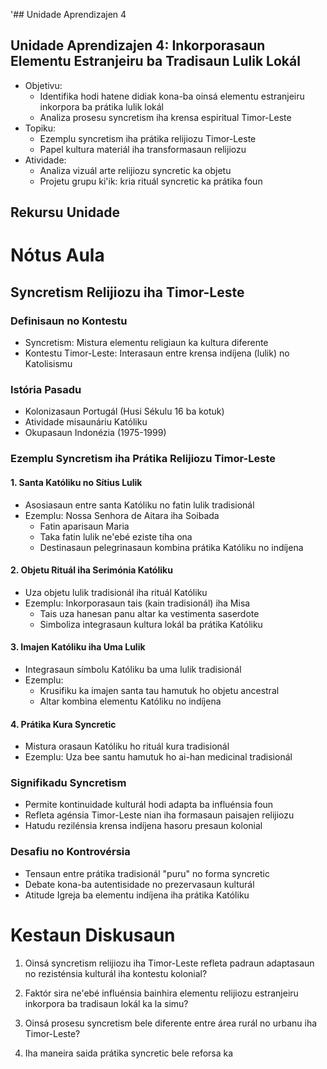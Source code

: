 '## Unidade Aprendizajen 4

## Unidade Aprendizajen 4: Inkorporasaun Elementu Estranjeiru ba Tradisaun Lulik Lokál
- Objetivu:
  * Identifika hodi hatene didiak kona-ba oinsá elementu estranjeiru inkorpora ba prátika lulik lokál
  * Analiza prosesu syncretism iha krensa espiritual Timor-Leste
- Topiku:
  * Ezemplu syncretism iha prátika relijiozu Timor-Leste
  * Papel kultura materiál iha transformasaun relijiozu
- Atividade:
  * Analiza vizuál arte relijiozu syncretic ka objetu
  * Projetu grupu ki'ik: kria rituál syncretic ka prátika foun

## Rekursu Unidade

# Nótus Aula

## Syncretism Relijiozu iha Timor-Leste

### Definisaun no Kontestu
- Syncretism: Mistura elementu religiaun ka kultura diferente
- Kontestu Timor-Leste: Interasaun entre krensa indíjena (lulik) no Katolisismu

### Istória Pasadu
- Kolonizasaun Portugál (Husi Sékulu 16 ba kotuk)
- Atividade misaunáriu Katóliku
- Okupasaun Indonézia (1975-1999)

### Ezemplu Syncretism iha Prátika Relijiozu Timor-Leste

#### 1. Santa Katóliku no Sítius Lulik
- Asosiasaun entre santa Katóliku no fatin lulik tradisionál
- Ezemplu: Nossa Senhora de Aitara iha Soibada
  * Fatin aparisaun Maria
  * Taka fatin lulik ne'ebé eziste tiha ona
  * Destinasaun pelegrinasaun kombina prátika Katóliku no indíjena

#### 2. Objetu Rituál iha Serimónia Katóliku
- Uza objetu lulik tradisionál iha rituál Katóliku
- Ezemplu: Inkorporasaun tais (kain tradisionál) iha Misa
  * Tais uza hanesan panu altar ka vestimenta saserdote
  * Simboliza integrasaun kultura lokál ba prátika Katóliku

#### 3. Imajen Katóliku iha Uma Lulik
- Integrasaun símbolu Katóliku ba uma lulik tradisionál
- Ezemplu:
  * Krusifiku ka imajen santa tau hamutuk ho objetu ancestral
  * Altar kombina elementu Katóliku no indíjena

#### 4. Prátika Kura Syncretic
- Mistura orasaun Katóliku ho rituál kura tradisionál
- Ezemplu: Uza bee santu hamutuk ho ai-han medicinal tradisionál

### Signifikadu Syncretism
- Permite kontinuidade kulturál hodi adapta ba influénsia foun
- Refleta agénsia Timor-Leste nian iha formasaun paisajen relijiozu
- Hatudu rezilénsia krensa indíjena hasoru presaun kolonial

### Desafiu no Kontrovérsia
- Tensaun entre prátika tradisionál "puru" no forma syncretic
- Debate kona-ba autentisidade no prezervasaun kulturál
- Atitude Igreja ba elementu indíjena iha prátika Katóliku

# Kestaun Diskusaun

1. Oinsá syncretism relijiozu iha Timor-Leste refleta padraun adaptasaun no rezisténsia kulturál iha kontestu kolonial?

2. Faktór sira ne'ebé influénsia bainhira elementu relijiozu estranjeiru inkorpora ba tradisaun lokál ka la simu?

3. Oinsá prosesu syncretism bele diferente entre área rurál no urbanu iha Timor-Leste?

4. Iha maneira saida prátika syncretic bele reforsa ka